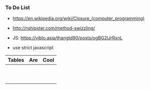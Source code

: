 ### To Do List

- https://en.wikipedia.org/wiki/Closure_(computer_programming)
- http://nshipster.com/method-swizzling/

- JS: https://viblo.asia/thangtd90/posts/ogBG2lJrRxnL
- use strict javascript


| Tables                       |      Are                          |  Cool                     |
|------------------------------|-----------------------------------|---------------------------|
|                              |                                   |                           |
|                              |                                   |                           |
|                              |                                   |                           |
|                              |                                   |                           |
|                              |                                   |                           |
|                              |                                   |                           |
|                              |                                   |                           |
|                              |                                   |                           |
|                              |                                   |                           |
|                              |                                   |                           |
